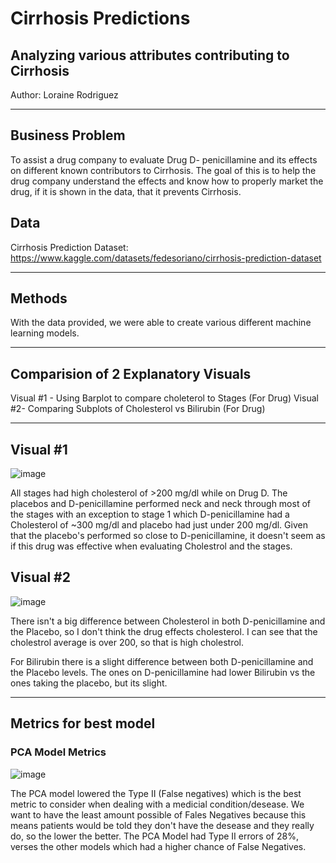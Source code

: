 # Cirrhosis Predictions

## Analyzing various attributes contributing to Cirrhosis

Author: Loraine Rodriguez

___
## **Business Problem**

To assist a drug company to evaluate Drug D- penicillamine and its effects on different known contributors to Cirrhosis.   The goal of this is to help the drug company understand the effects and know how to properly market the drug, if it is shown in the data, that it prevents Cirrhosis. 

## **Data**

Cirrhosis Prediction Dataset: 
https://www.kaggle.com/datasets/fedesoriano/cirrhosis-prediction-dataset
___

## **Methods**
With the data provided, we were able to create various different machine learning models. 
___

## **Comparision of 2 Explanatory Visuals**
Visual #1 - Using Barplot to compare choleterol to Stages (For Drug)
Visual #2-  Comparing Subplots of Cholesterol vs Bilirubin (For Drug)
___


## Visual #1
![image](https://github.com/lrnrdr/Classification-Cirrhosis-PredictionDataset/assets/138408700/e6c733fc-19ba-4680-8461-7d5ab53c343b)


All stages had high cholesterol of >200 mg/dl while on Drug D.   The placebos and D-penicillamine performed neck and neck through most of the stages with an exception to stage 1 which D-penicillamine had a Cholesterol of ~300 mg/dl and placebo had just under 200 mg/dl.  Given that the placebo's performed so close to D-penicillamine, it doesn't seem as if this drug was effective when evaluating Cholestrol and the stages.

  
## Visual #2

![image](https://github.com/lrnrdr/Classification-Cirrhosis-PredictionDataset/assets/138408700/2eba0506-daa3-422a-b1e0-80139a780981)


There isn't a big difference between Cholesterol in both D-penicillamine and the Placebo, so I don't think the drug effects cholesterol.   I can see that the cholestrol average is over 200, so that is high cholestrol.   

For Bilirubin there is a slight difference between both D-penicillamine and the Placebo levels.  The ones on D-penicillamine had lower Bilirubin vs the ones taking the placebo, but its slight.

___
## Metrics for best model

### PCA Model Metrics
![image](https://github.com/lrnrdr/Classification-Cirrhosis-PredictionDataset/assets/138408700/d2682d7a-d9be-4634-9171-c3e5ab2f9bf9)


The PCA model lowered the Type II (False negatives) which is the best metric to consider when dealing with a medicial condition/desease.  We want to have the least amount possible of Fales Negatives because this means patients would be told they don't have the desease and they really do, so the lower the better.  The PCA Model had Type II errors of 28%, verses the other models which had a higher chance of False Negatives.



